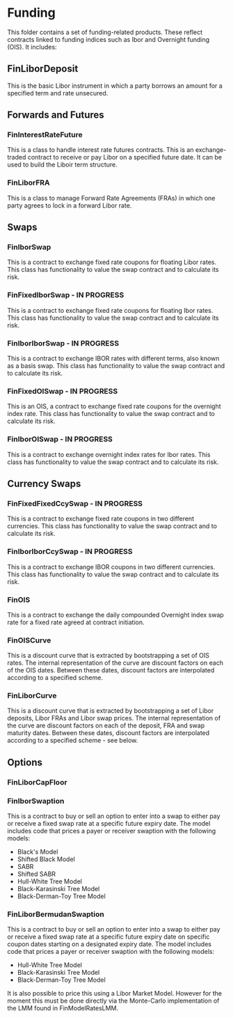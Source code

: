 # Funding

This folder contains a set of funding-related products. These reflect contracts linked to funding indices such as Ibor and Overnight funding (OIS). It includes:

## FinLiborDeposit

This is the basic Libor instrument in which a party borrows an amount for a specified term and rate unsecured.

## Forwards and Futures

### FinInterestRateFuture

This is a class to handle interest rate futures contracts. This is an exchange-traded contract 
to receive or pay Libor on a specified future date. It can be used to build the Liboir term structure. 

### FinLiborFRA

This is a class to manage Forward Rate Agreements (FRAs) in which one party agrees to lock in a forward Libor rate.

## Swaps

### FinIborSwap

This is a contract to exchange fixed rate coupons for floating Libor rates. This class has functionality to value the swap contract and to calculate its risk.

### FinFixedIborSwap - IN PROGRESS

This is a contract to exchange fixed rate coupons for floating Ibor rates. This class has functionality to value the swap contract and to calculate its risk.

### FinIborIborSwap - IN PROGRESS

This is a contract to exchange IBOR rates with different terms, also known as a basis swap. This class has functionality to value the swap contract and to calculate its risk.

### FinFixedOISwap - IN PROGRESS

This is an OIS, a contract to exchange fixed rate coupons for the overnight index rate. This class has functionality to value the swap contract and to calculate its risk.

### FinIborOISwap - IN PROGRESS

This is a contract to exchange overnight index rates for Ibor rates. This class has functionality to value the swap contract and to calculate its risk.

## Currency Swaps

### FinFixedFixedCcySwap - IN PROGRESS

This is a contract to exchange fixed rate coupons in two different currencies. This class has functionality to value the swap contract and to calculate its risk.

### FinIborIborCcySwap - IN PROGRESS

This is a contract to exchange IBOR coupons in two different currencies. This class has functionality to value the swap contract and to calculate its risk.

### FinOIS

This is a contract to exchange the daily compounded Overnight index swap rate for a fixed rate agreed at contract initiation.

### FinOISCurve

This is a discount curve that is extracted by bootstrapping a set of OIS rates. The internal representation of the curve are discount factors on each of the OIS dates. Between these dates, discount factors are interpolated according to a specified scheme.

### FinLiborCurve

This is a discount curve that is extracted by bootstrapping a set of Libor deposits, Libor FRAs and Libor swap prices. The internal representation of the curve are discount factors on each of the deposit, FRA and swap maturity dates. Between these dates, discount factors are interpolated according to a specified scheme - see below.

## Options

### FinLiborCapFloor

### FinIborSwaption

This is a contract to buy or sell an option to enter into a swap to either pay or receive a fixed swap rate at a specific future expiry date. The model includes code that prices a payer or receiver swaption with the following models:

- Black's Model
- Shifted Black Model
- SABR
- Shifted SABR
- Hull-White Tree Model
- Black-Karasinski Tree Model
- Black-Derman-Toy Tree Model

### FinLiborBermudanSwaption

This is a contract to buy or sell an option to enter into a swap to either pay or receive a fixed swap rate at a specific future expiry date on specific coupon dates starting on a designated expiry date. The model includes code that prices a payer or receiver swaption with the following models:

- Hull-White Tree Model
- Black-Karasinski Tree Model
- Black-Derman-Toy Tree Model

It is also possible to price this using a Libor Market Model. However for the moment this must be done directly via the Monte-Carlo implementation of the LMM found in FinModelRatesLMM.
